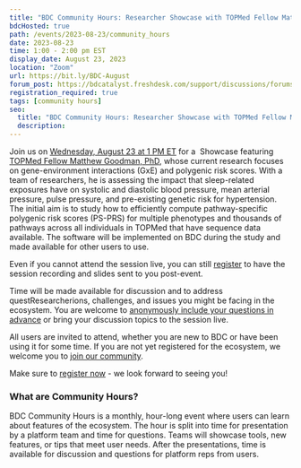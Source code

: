 ```yaml
---
title: "BDC Community Hours: Researcher Showcase with TOPMed Fellow Matthew Goodman, PhD"
bdcHosted: true
path: /events/2023-08-23/community_hours
date: 2023-08-23
time: 1:00 - 2:00 pm EST
display_date: August 23, 2023
location: "Zoom"
url: https://bit.ly/BDC-August
forum_post: https://bdcatalyst.freshdesk.com/support/discussions/forums/60000252439
registration_required: true
tags: [community hours]
seo:
  title: "BDC Community Hours: Researcher Showcase with TOPMed Fellow Matthew Goodman, PhD"
  description:
---
```

Join us on [Wednesday, August 23 at 1 PM ET](https://bit.ly/BDC-August) for a  Showcase featuring [TOPMed Fellow Matthew Goodman, PhD](https://topmed.nhlbi.nih.gov/awards/15742), whose current research focuses on gene-environment interactions (GxE) and polygenic risk scores. With a team of researchers, he is assessing the impact that sleep-related exposures have on systolic and diastolic blood pressure, mean arterial pressure, pulse pressure, and pre-existing genetic risk for hypertension. The initial aim is to study how to efficiently compute pathway-specific polygenic risk scores (PS-PRS) for multiple phenotypes and thousands of pathways across all individuals in TOPMed that have sequence data available. The software will be implemented on BDC during the study and made available for other users to use. 

Even if you cannot attend the session live, you can still [register](http://bit.ly/BDC-August) to have the session recording and slides sent to you post-event.

Time will be made available for discussion and to address questResearcherions, challenges, and issues you might be facing in the ecosystem. You are welcome to [anonymously include your questions in advance](https://forms.gle/iPifJTM5q2eeKa7UA) or bring your discussion topics to the session live.

All users are invited to attend, whether you are new to BDC or have been using it for some time. If you are not yet registered for the ecosystem, we welcome you to [join our community](https://biodatacatalyst.nhlbi.nih.gov/contact/ecosystem/).

Make sure to [register now](http://bit.ly/BDC-August) - we look forward to seeing you!

### What are Community Hours?

BDC Community Hours is a monthly, hour-long event where users can learn about features of the ecosystem. The hour is split into time for presentation by a platform team and time for questions. Teams will showcase tools, new features, or tips that meet user needs. After the presentations, time is available for discussion and questions for platform reps from users.